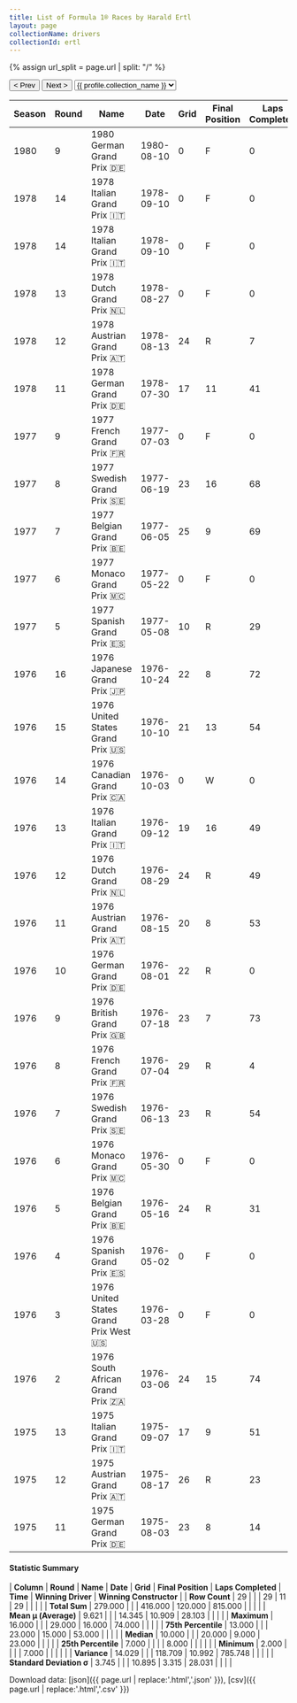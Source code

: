 ```yaml
---
title: List of Formula 1® Races by Harald Ertl
layout: page
collectionName: drivers
collectionId: ertl
---
```


{% assign url_split = page.url | split: "/" %}
<div id="collection-navigation">
<button onclick="selector.options[selector.selectedIndex-1].value && (window.location = selector.options[selector.selectedIndex-1].value);">&lt; Prev</button>
<button onclick="selector.options[selector.selectedIndex+1].value && (window.location = selector.options[selector.selectedIndex+1].value);">Next &gt;</button>
<select id="selector" onchange="this.options[this.selectedIndex].value && (window.location = this.options[this.selectedIndex].value);">
  {% for collectionId in site.data[page.collectionName].refs %}
    {% if collectionId == page.collectionId %}
      {% assign selected = "selected" %}
    {% else %}
      {% assign selected = "" %}
    {% endif %}
    {% assign profile = site.data[page.collectionName][collectionId].profile %}
    <option value="/f1/{{ page.collectionName }}/{{ collectionId }}/{{ url_split[4] }}" {{ selected }}>{{ profile.collection_name }}</option>
  {% endfor %}
</select>
</div>

| Season | Round | Name | Date | Grid | Final Position | Laps Completed | Time | Winning Driver | Winning Constructor |
|--|--|--|--|--|--|--|--|--|--|
| 1980 | 9 | 1980 German Grand Prix 🇩🇪 | 1980-08-10 | 0 | F | 0 |   | Jacques Laffite 🇫🇷 | Ligier 🇫🇷 |
| 1978 | 14 | 1978 Italian Grand Prix 🇮🇹 | 1978-09-10 | 0 | F | 0 |   | Niki Lauda 🇦🇹 | Brabham 🇬🇧 |
| 1978 | 14 | 1978 Italian Grand Prix 🇮🇹 | 1978-09-10 | 0 | F | 0 |   | Niki Lauda 🇦🇹 | Brabham 🇬🇧 |
| 1978 | 13 | 1978 Dutch Grand Prix 🇳🇱 | 1978-08-27 | 0 | F | 0 |   | Mario Andretti 🇺🇸 | Team Lotus 🇬🇧 |
| 1978 | 12 | 1978 Austrian Grand Prix 🇦🇹 | 1978-08-13 | 24 | R | 7 |   | Ronnie Peterson 🇸🇪 | Team Lotus 🇬🇧 |
| 1978 | 11 | 1978 German Grand Prix 🇩🇪 | 1978-07-30 | 17 | 11 | 41 |   | Mario Andretti 🇺🇸 | Team Lotus 🇬🇧 |
| 1977 | 9 | 1977 French Grand Prix 🇫🇷 | 1977-07-03 | 0 | F | 0 |   | Mario Andretti 🇺🇸 | Team Lotus 🇬🇧 |
| 1977 | 8 | 1977 Swedish Grand Prix 🇸🇪 | 1977-06-19 | 23 | 16 | 68 |   | Jacques Laffite 🇫🇷 | Ligier 🇫🇷 |
| 1977 | 7 | 1977 Belgian Grand Prix 🇧🇪 | 1977-06-05 | 25 | 9 | 69 |   | Gunnar Nilsson 🇸🇪 | Team Lotus 🇬🇧 |
| 1977 | 6 | 1977 Monaco Grand Prix 🇲🇨 | 1977-05-22 | 0 | F | 0 |   | Jody Scheckter 🇿🇦 | Wolf 🇨🇦 |
| 1977 | 5 | 1977 Spanish Grand Prix 🇪🇸 | 1977-05-08 | 10 | R | 29 |   | Mario Andretti 🇺🇸 | Team Lotus 🇬🇧 |
| 1976 | 16 | 1976 Japanese Grand Prix 🇯🇵 | 1976-10-24 | 22 | 8 | 72 |   | Mario Andretti 🇺🇸 | Team Lotus 🇬🇧 |
| 1976 | 15 | 1976 United States Grand Prix 🇺🇸 | 1976-10-10 | 21 | 13 | 54 |   | James Hunt 🇬🇧 | McLaren 🇬🇧 |
| 1976 | 14 | 1976 Canadian Grand Prix 🇨🇦 | 1976-10-03 | 0 | W | 0 |   | James Hunt 🇬🇧 | McLaren 🇬🇧 |
| 1976 | 13 | 1976 Italian Grand Prix 🇮🇹 | 1976-09-12 | 19 | 16 | 49 |   | Ronnie Peterson 🇸🇪 | March 🇬🇧 |
| 1976 | 12 | 1976 Dutch Grand Prix 🇳🇱 | 1976-08-29 | 24 | R | 49 |   | James Hunt 🇬🇧 | McLaren 🇬🇧 |
| 1976 | 11 | 1976 Austrian Grand Prix 🇦🇹 | 1976-08-15 | 20 | 8 | 53 |   | John Watson 🇬🇧 | Penske 🇺🇸 |
| 1976 | 10 | 1976 German Grand Prix 🇩🇪 | 1976-08-01 | 22 | R | 0 |   | James Hunt 🇬🇧 | McLaren 🇬🇧 |
| 1976 | 9 | 1976 British Grand Prix 🇬🇧 | 1976-07-18 | 23 | 7 | 73 |   | Niki Lauda 🇦🇹 | Ferrari 🇮🇹 |
| 1976 | 8 | 1976 French Grand Prix 🇫🇷 | 1976-07-04 | 29 | R | 4 |   | James Hunt 🇬🇧 | McLaren 🇬🇧 |
| 1976 | 7 | 1976 Swedish Grand Prix 🇸🇪 | 1976-06-13 | 23 | R | 54 |   | Jody Scheckter 🇿🇦 | Tyrrell 🇬🇧 |
| 1976 | 6 | 1976 Monaco Grand Prix 🇲🇨 | 1976-05-30 | 0 | F | 0 |   | Niki Lauda 🇦🇹 | Ferrari 🇮🇹 |
| 1976 | 5 | 1976 Belgian Grand Prix 🇧🇪 | 1976-05-16 | 24 | R | 31 |   | Niki Lauda 🇦🇹 | Ferrari 🇮🇹 |
| 1976 | 4 | 1976 Spanish Grand Prix 🇪🇸 | 1976-05-02 | 0 | F | 0 |   | James Hunt 🇬🇧 | McLaren 🇬🇧 |
| 1976 | 3 | 1976 United States Grand Prix West 🇺🇸 | 1976-03-28 | 0 | F | 0 |   | Clay Regazzoni 🇨🇭 | Ferrari 🇮🇹 |
| 1976 | 2 | 1976 South African Grand Prix 🇿🇦 | 1976-03-06 | 24 | 15 | 74 |   | Niki Lauda 🇦🇹 | Ferrari 🇮🇹 |
| 1975 | 13 | 1975 Italian Grand Prix 🇮🇹 | 1975-09-07 | 17 | 9 | 51 |   | Clay Regazzoni 🇨🇭 | Ferrari 🇮🇹 |
| 1975 | 12 | 1975 Austrian Grand Prix 🇦🇹 | 1975-08-17 | 26 | R | 23 |   | Vittorio Brambilla 🇮🇹 | March 🇬🇧 |
| 1975 | 11 | 1975 German Grand Prix 🇩🇪 | 1975-08-03 | 23 | 8 | 14 | +7:40.9 | Carlos Reutemann 🇦🇷 | Brabham 🇬🇧 |

#### Statistic Summary

| **Column** | **Round** | **Name** | **Date** | **Grid** | **Final Position** | **Laps Completed** | **Time** | **Winning Driver** | **Winning Constructor** |
| **Row Count** | 29 |  |  | 29 | 11 | 29 |  |  |  |
| **Total Sum** | 279.000 |  |  | 416.000 | 120.000 | 815.000 |  |  |  |
| **Mean μ (Average)** | 9.621 |  |  | 14.345 | 10.909 | 28.103 |  |  |  |
| **Maximum** | 16.000 |  |  | 29.000 | 16.000 | 74.000 |  |  |  |
| **75th Percentile** | 13.000 |  |  | 23.000 | 15.000 | 53.000 |  |  |  |
| **Median** | 10.000 |  |  | 20.000 | 9.000 | 23.000 |  |  |  |
| **25th Percentile** | 7.000 |  |  |  | 8.000 |  |  |  |  |
| **Minimum** | 2.000 |  |  |  | 7.000 |  |  |  |  |
| **Variance** | 14.029 |  |  | 118.709 | 10.992 | 785.748 |  |  |  |
| **Standard Deviation σ** | 3.745 |  |  | 10.895 | 3.315 | 28.031 |  |  |  |

Download data: [json]({{ page.url | replace:'.html','.json' }}), [csv]({{ page.url | replace:'.html','.csv' }})
